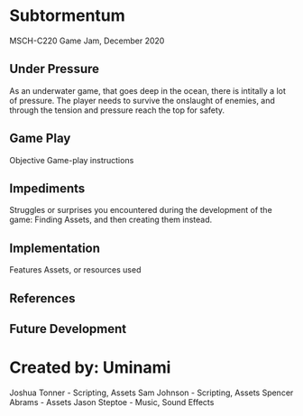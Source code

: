 # Subtormentum
MSCH-C220 Game Jam, December 2020

## Under Pressure
As an underwater game, that goes deep in the ocean, there is intitally a lot of pressure. The player needs to survive the onslaught of enemies, and through the tension and pressure reach the top for safety. 

## Game Play
Objective
Game-play instructions

## Impediments
Struggles or surprises you encountered during the development of the game: Finding Assets, and then creating them instead. 

## Implementation
Features
Assets, or resources used

## References

## Future Development

# Created by: Uminami
Joshua Tonner - Scripting, Assets
Sam Johnson - Scripting, Assets
Spencer Abrams - Assets
Jason Steptoe - Music, Sound Effects
